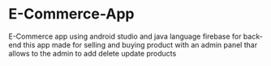 # E-Commerce-App

E-Commerce app using android studio and java language 
firebase for back-end 
this app made for selling and buying product with an admin panel thar allows to the admin to add delete update products
